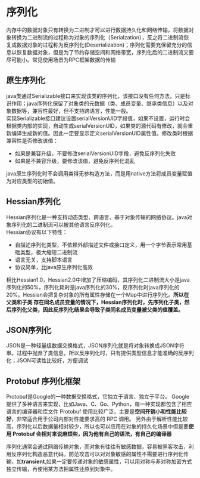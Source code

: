 # 序列化

内存中的数据对象只有转换为二进制才可以进行数据持久化和网络传输，将数据对象转换为二进制流的过程称为对象的序列化（Serialzation），反之将二进制流恢复成数据对象的过程称为反序列化(Deserialization)；序列化需要充保留充分的信息以恢复数据对象，但是为了节约存储空间和网络带宽，序列化后的二进制流又要尽可能小。常见使用场景为RPC框架数据的传输

## 原生序列化
java类通过Serializable接口来实现该类的序列化，该接口没有任何方法，只是标识作用；java序列化保留了对象类的元数据（类、成员变量、继承类信息）以及对象数据等，兼容性最好，但不支持跨语言，性能一般。  
实现Serializable接口建议设置serialVersionUID字段值，如果不设置，运行时会根据类内部的实现，自动生成serialVersionUID，如果类的源代码有修改，就会重新编译生成新的值。因此一定要显示定义serialVersionUID属性值。修改类时根据兼容性是否修改该值：   
* 如果是兼容升级，不要修改serialVersionUID字段，避免反序列化失败
* 如果是不兼容升级，要修改该值，避免反序列化混乱

java原生序列化时不会调用类得无参构造方法，而是用native方法将成员变量赋值为对应类型的初始值。

## Hessian序列化
Hessian序列化是一种支持动态类型、跨语言、基于对象传输的网络协议。java对象序列化的二进制流可以被其他语言反序列化。  
Hessian协议有以下特性：  
* 自描述序列化类型，不依赖外部描述文件或接口定义，用一个字节表示常用基础类型，极大缩短二进制流
* 语言无关，支持脚本语言
* 协议简单，比java原生序列化高效

相比Hessian1.0，Hessian2.0中增加了压缩编码，其序列化二进制流大小是java序列化的50%，序列化耗时是java序列化的30%，反序列化时java序列化的20%。Hessian会把复杂对象的所有属性存储在一个Map中进行序列化。<strong>所以在父类和子类 存在同名成员变量的情况下，Hessian序列化时，先序列化子类，然后序列化父类，因此反序列化结果会导致子类同名成员变量被父类的值覆盖。</strong>

## JSON序列化
JSON是一种轻量级数据交换格式，JSON序列化就是将对象转换成JSON字符串。过程中抛弃了类信息，所以反序列化时，只有提供类型信息才能准确的反序列化；JSON可读性比较好，方便调试  


## Protobuf 序列化框架
Protobuf是Google的一种数据交换格式，它独立于语言、独立于平台。
Google提供了多种语言来实现，比如Java、C、Go、Python，每一种实现都包含了相应语言的编译器和库文件
Protobuf 使用比较广泛，主要是<strong>空间开销小和性能比较好</strong>，非常适合用于公司内部对性能要求高的 RPC 调用。 另外由于解析性能比较高，序列化以后数据量相对较少，所以也可以应用在对象的持久化场景中但是要<strong>使用 Protobuf 会相对来说麻烦些，因为他有自己的语法，有自己的编译器 </strong>

序列化通常会通过网络传输对象，而对象有往往有敏感数据，容易被黑客攻击，利用反序列化构造恶意代码。防范攻击可以对对象敏感的属性不需要进行序列化传输，加<strong>transient</strong>,如果一定要传递对象的敏感属性，可以用对称与非对称加密方式独立传输，再使用某方法把属性还原到对象中。
